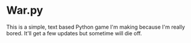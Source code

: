 # War.py
This is a simple, text based Python game I'm making because I'm really bored. It'll get a few updates but sometime will die off.
